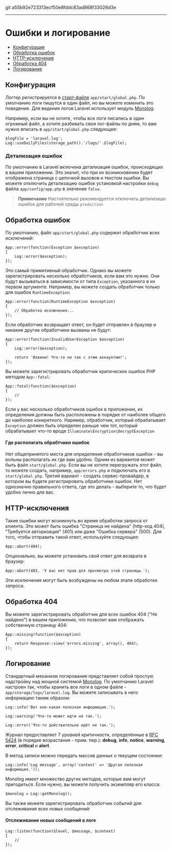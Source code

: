 git a55b92e723313ecf50e8fddc83ad868f33028d3e

---

# Ошибки и логирование

- [Конфигурация](#configuration)
- [Обработка ошибок](#handling-errors)
- [HTTP-исключения](#http-exceptions)
- [Обработка 404](#handling-404-errors)
- [Логирование](#logging)

<a name="configuration"></a>
## Конфигурация

Логгер регистрируется в [старт-файле](/docs/4.2/lifecycle#start-files) `app/start/global.php`. По умолчанию логи пишутся в один файл, но вы можете изменить это поведение. Для ведения логов Laravel использует модуль [Monolog](https://github.com/Seldaek/monolog).

Например, если вы не хотите, чтобы все логи писались в один огромный файл, а хотите разбивать свои лог-файлы по дням, то вам нужно вписать в `app/start/global.php` следующее:

	$logFile = 'laravel.log';
	Log::useDailyFiles(storage_path().'/logs/'.$logFile);

### Детализация ошибок

По умолчанию в Laravel включена детализация ошибок, происходящих в вашем приложении. Это значит, что при их возникновении будет отображена страница с цепочкой вызовов и текстом ошибки. Вы можете отключить детализацию ошибок установкой настройки `debug` файла `app/config/app.php` в значение `false`. 

> **Примечание** Настоятельно рекомендуется отключать детализацю ошибок для рабочей среды `production`

<a name="handling-errors"></a>
## Обработка ошибок

По умолчанию, файл `app/start/global.php` содержит обработчик всех исключений:

	App::error(function(Exception $exception)
	{
		Log::error($exception);
	});

Это самый примитивный обработчик. Однако вы можете зарегистрировать несколько обработчиков, если вам это нужно. Они будут вызываться в зависимости от типа `Exception`, указанного в их первом аргументе. Например, вы можете создать обработчик только для ошибок `RuntimeException`:

	App::error(function(RuntimeException $exception)
	{
		// Обработка исключения...
	});

Если обработчик возвращает ответ, он будет отправлен в браузер и никакие другие обработчики вызваны не будут:

	App::error(function(InvalidUserException $exception)
	{
		Log::error($exception);

		return 'Извини! Что-то не так с этим аккаунтом!';
	});

Вы можете зарегистрировать обработчик критических ошибок PHP методом `App::fatal`:

	App::fatal(function($exception)
	{
		//
	});

Если у вас несколько обработчиков ошибок в приложении, их определения должны быть расположены в порядке от наиболее общего до наиболее конкретного. Наример, обработчик, который обрабатывает `Exception` должен быть определен раньше чем тот, который обрабатывает что-то вроде `Illuminate\Encryption\DecryptException`	

#### Где располагать обрабтчики ошибок

Нет общепринятого места для определения обработчиков ошибок - вы вольны располагать их где вам удобно. Одним из вариантов может быть файл `start/global.php`. Если вы не хотите перегружать этот файл, то можете создать, например, `app/errors.php` и подключать его в `start/global.php`. Третий вариант - создать сервис-провайдер, в котором вы будете регистрировать обработчики ошибок. Нет однозначно правильного ответа, где это делать - выберите то, что будет удобно лично для вас.

<a name="http-exceptions"></a>
## HTTP-исключения

Такие ошибки могут возникнуть во время обработки запроса от клиента. Это может быть ошибка "Страница не найдена" (http-код 404), "Требуется авторизация" (401) или даже "Ошибка сервера" (500). Для того, чтобы отправить такой ответ, используйте следующее:

	App::abort(404);

Опционально, вы можете установить свой ответ для возврата в браузер:

	App::abort(403, 'У вас нет прав для просмотра этой страницы.');

Эти исключения могут быть возбуждены на любом этапе обработки запроса.

<a name="handling-404-errors"></a>
## Обработка 404

Вы можете зарегистрировать обработчик для всех ошибок 404 ("Не найдено") в вашем приложении, что позволит вам отображать собственную страницу 404:

	App::missing(function($exception)
	{
		return Response::view('errors.missing', array(), 404);
	});

<a name="logging"></a>
## Логирование

Стандартный механизм логирования представляет собой простую надстройку над мощной системой [Monolog](http://github.com/seldaek/monolog). По умолчанию Laravel настроен так, чтобы хранить все логи в одном файле - `app/storage/logs/laravel.log`. Вы можете записывать в него информацию таким образом:

	Log::info('Вот кое-какая полезная информация.');

	Log::warning('Что-то может идти не так.');

	Log::error('Что-то действительно идёт не так.');

Журнал предоставляет 7 уровней критичности, определённые в [RFC 5424](http://tools.ietf.org/html/rfc5424) (в порядке возрастания - прим. пер.): **debug**, **info**, **notice**, **warning**, **error**, **critical** и **alert**.

В метод записи можно передать массив данных о текущем состоянии:

	Log::info('Log message', array('context' => 'Другая полезная информация.'));

Monolog имеет множество других методов, которые вам могут пригодиться. Если нужно, вы можете получить экземпляр его класса:

	$monolog = Log::getMonolog();

Вы также можете зарегистрировать обработчик событий для отслеживания всех новых сообщений:

#### Отслеживание новых сообщений в логе

	Log::listen(function($level, $message, $context)
	{
		//
	});
